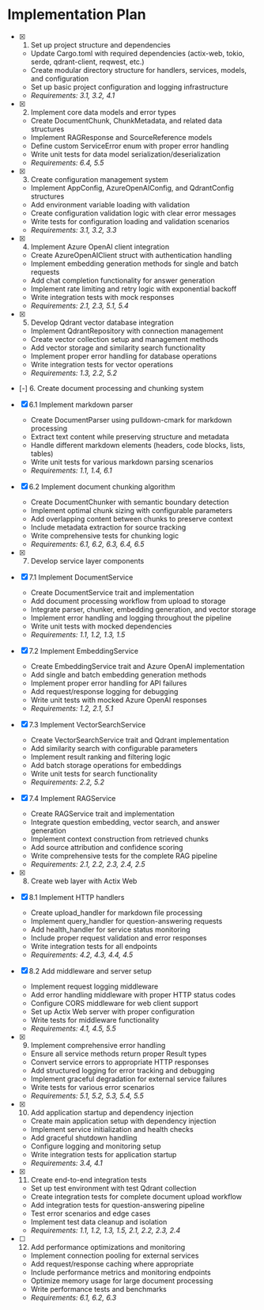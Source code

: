 # Implementation Plan

- [x] 1. Set up project structure and dependencies
  - Update Cargo.toml with required dependencies (actix-web, tokio, serde, qdrant-client, reqwest, etc.)
  - Create modular directory structure for handlers, services, models, and configuration
  - Set up basic project configuration and logging infrastructure
  - _Requirements: 3.1, 3.2, 4.1_

- [x] 2. Implement core data models and error types
  - Create DocumentChunk, ChunkMetadata, and related data structures
  - Implement RAGResponse and SourceReference models
  - Define custom ServiceError enum with proper error handling
  - Write unit tests for data model serialization/deserialization
  - _Requirements: 6.4, 5.5_

- [x] 3. Create configuration management system
  - Implement AppConfig, AzureOpenAIConfig, and QdrantConfig structures
  - Add environment variable loading with validation
  - Create configuration validation logic with clear error messages
  - Write tests for configuration loading and validation scenarios
  - _Requirements: 3.1, 3.2, 3.3_

- [x] 4. Implement Azure OpenAI client integration
  - Create AzureOpenAIClient struct with authentication handling
  - Implement embedding generation methods for single and batch requests
  - Add chat completion functionality for answer generation
  - Implement rate limiting and retry logic with exponential backoff
  - Write integration tests with mock responses
  - _Requirements: 2.1, 2.3, 5.1, 5.4_

- [x] 5. Develop Qdrant vector database integration
  - Implement QdrantRepository with connection management
  - Create vector collection setup and management methods
  - Add vector storage and similarity search functionality
  - Implement proper error handling for database operations
  - Write integration tests for vector operations
  - _Requirements: 1.3, 2.2, 5.2_

- [-] 6. Create document processing and chunking system



- [x] 6.1 Implement markdown parser


  - Create DocumentParser using pulldown-cmark for markdown processing
  - Extract text content while preserving structure and metadata
  - Handle different markdown elements (headers, code blocks, lists, tables)
  - Write unit tests for various markdown parsing scenarios
  - _Requirements: 1.1, 1.4, 6.1_

- [x] 6.2 Implement document chunking algorithm
  - Create DocumentChunker with semantic boundary detection
  - Implement optimal chunk sizing with configurable parameters
  - Add overlapping content between chunks to preserve context
  - Include metadata extraction for source tracking
  - Write comprehensive tests for chunking logic
  - _Requirements: 6.1, 6.2, 6.3, 6.4, 6.5_

- [x] 7. Develop service layer components
- [x] 7.1 Implement DocumentService
  - Create DocumentService trait and implementation
  - Add document processing workflow from upload to storage
  - Integrate parser, chunker, embedding generation, and vector storage
  - Implement error handling and logging throughout the pipeline
  - Write unit tests with mocked dependencies
  - _Requirements: 1.1, 1.2, 1.3, 1.5_

- [x] 7.2 Implement EmbeddingService
  - Create EmbeddingService trait and Azure OpenAI implementation
  - Add single and batch embedding generation methods
  - Implement proper error handling for API failures
  - Add request/response logging for debugging
  - Write unit tests with mocked Azure OpenAI responses
  - _Requirements: 1.2, 2.1, 5.1_

- [x] 7.3 Implement VectorSearchService
  - Create VectorSearchService trait and Qdrant implementation
  - Add similarity search with configurable parameters
  - Implement result ranking and filtering logic
  - Add batch storage operations for embeddings
  - Write unit tests for search functionality
  - _Requirements: 2.2, 5.2_

- [x] 7.4 Implement RAGService
  - Create RAGService trait and implementation
  - Integrate question embedding, vector search, and answer generation
  - Implement context construction from retrieved chunks
  - Add source attribution and confidence scoring
  - Write comprehensive tests for the complete RAG pipeline
  - _Requirements: 2.1, 2.2, 2.3, 2.4, 2.5_

- [x] 8. Create web layer with Actix Web
- [x] 8.1 Implement HTTP handlers
  - Create upload_handler for markdown file processing
  - Implement query_handler for question-answering requests
  - Add health_handler for service status monitoring
  - Include proper request validation and error responses
  - Write integration tests for all endpoints
  - _Requirements: 4.2, 4.3, 4.4, 4.5_

- [x] 8.2 Add middleware and server setup
  - Implement request logging middleware
  - Add error handling middleware with proper HTTP status codes
  - Configure CORS middleware for web client support
  - Set up Actix Web server with proper configuration
  - Write tests for middleware functionality
  - _Requirements: 4.1, 4.5, 5.5_

- [x] 9. Implement comprehensive error handling
  - Ensure all service methods return proper Result types
  - Convert service errors to appropriate HTTP responses
  - Add structured logging for error tracking and debugging
  - Implement graceful degradation for external service failures
  - Write tests for various error scenarios
  - _Requirements: 5.1, 5.2, 5.3, 5.4, 5.5_

- [x] 10. Add application startup and dependency injection
  - Create main application setup with dependency injection
  - Implement service initialization and health checks
  - Add graceful shutdown handling
  - Configure logging and monitoring setup
  - Write integration tests for application startup
  - _Requirements: 3.4, 4.1_

- [x] 11. Create end-to-end integration tests
  - Set up test environment with test Qdrant collection
  - Create integration tests for complete document upload workflow
  - Add integration tests for question-answering pipeline
  - Test error scenarios and edge cases
  - Implement test data cleanup and isolation
  - _Requirements: 1.1, 1.2, 1.3, 1.5, 2.1, 2.2, 2.3, 2.4_

- [ ] 12. Add performance optimizations and monitoring
  - Implement connection pooling for external services
  - Add request/response caching where appropriate
  - Include performance metrics and monitoring endpoints
  - Optimize memory usage for large document processing
  - Write performance tests and benchmarks
  - _Requirements: 6.1, 6.2, 6.3_